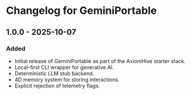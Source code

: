 # Changelog for GeminiPortable

## 1.0.0 - 2025-10-07

### Added

*   Initial release of GeminiPortable as part of the AxiomHive starter stack.
*   Local-first CLI wrapper for generative AI.
*   Deterministic LLM stub backend.
*   4D memory system for storing interactions.
*   Explicit rejection of telemetry flags.

